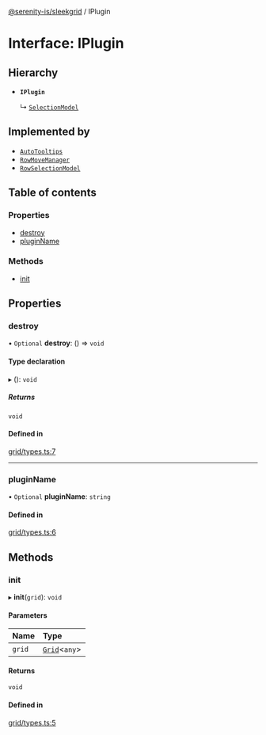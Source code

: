 [@serenity-is/sleekgrid](../README.md) / IPlugin

# Interface: IPlugin

## Hierarchy

- **`IPlugin`**

  ↳ [`SelectionModel`](SelectionModel.md)

## Implemented by

- [`AutoTooltips`](../classes/AutoTooltips.md)
- [`RowMoveManager`](../classes/RowMoveManager.md)
- [`RowSelectionModel`](../classes/RowSelectionModel.md)

## Table of contents

### Properties

- [destroy](IPlugin.md#destroy)
- [pluginName](IPlugin.md#pluginname)

### Methods

- [init](IPlugin.md#init)

## Properties

### destroy

• `Optional` **destroy**: () => `void`

#### Type declaration

▸ (): `void`

##### Returns

`void`

#### Defined in

[grid/types.ts:7](https://github.com/serenity-is/sleekgrid/blob/master/src/grid/types.ts#L7)

___

### pluginName

• `Optional` **pluginName**: `string`

#### Defined in

[grid/types.ts:6](https://github.com/serenity-is/sleekgrid/blob/master/src/grid/types.ts#L6)

## Methods

### init

▸ **init**(`grid`): `void`

#### Parameters

| Name | Type |
| :------ | :------ |
| `grid` | [`Grid`](../classes/Grid.md)\<`any`\> |

#### Returns

`void`

#### Defined in

[grid/types.ts:5](https://github.com/serenity-is/sleekgrid/blob/master/src/grid/types.ts#L5)
